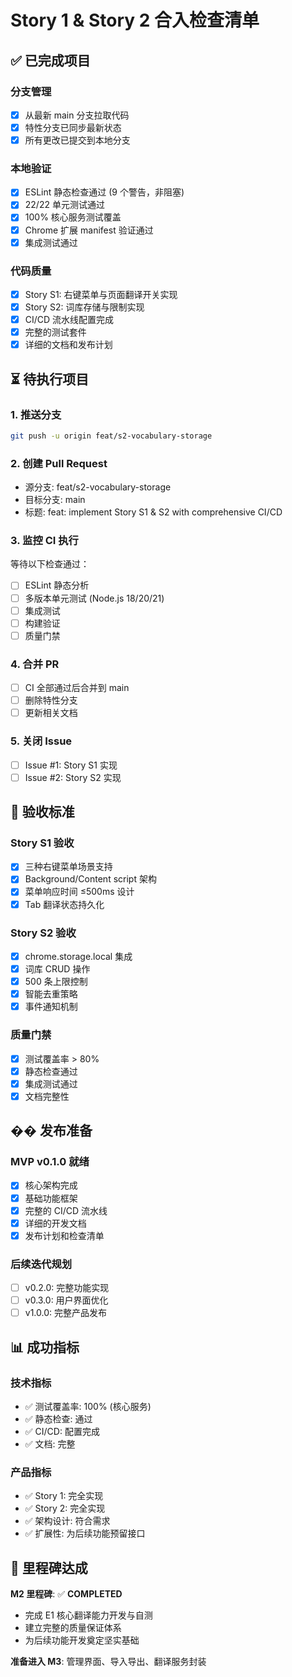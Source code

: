 # Story 1 & Story 2 合入检查清单

## ✅ 已完成项目

### 分支管理
- [x] 从最新 main 分支拉取代码
- [x] 特性分支已同步最新状态
- [x] 所有更改已提交到本地分支

### 本地验证
- [x] ESLint 静态检查通过 (9 个警告，非阻塞)
- [x] 22/22 单元测试通过
- [x] 100% 核心服务测试覆盖
- [x] Chrome 扩展 manifest 验证通过
- [x] 集成测试通过

### 代码质量
- [x] Story S1: 右键菜单与页面翻译开关实现
- [x] Story S2: 词库存储与限制实现
- [x] CI/CD 流水线配置完成
- [x] 完整的测试套件
- [x] 详细的文档和发布计划

## ⏳ 待执行项目

### 1. 推送分支
```bash
git push -u origin feat/s2-vocabulary-storage
```

### 2. 创建 Pull Request
- 源分支: feat/s2-vocabulary-storage
- 目标分支: main
- 标题: feat: implement Story S1 & S2 with comprehensive CI/CD

### 3. 监控 CI 执行
等待以下检查通过：
- [ ] ESLint 静态分析
- [ ] 多版本单元测试 (Node.js 18/20/21)
- [ ] 集成测试
- [ ] 构建验证
- [ ] 质量门禁

### 4. 合并 PR
- [ ] CI 全部通过后合并到 main
- [ ] 删除特性分支
- [ ] 更新相关文档

### 5. 关闭 Issue
- [ ] Issue #1: Story S1 实现
- [ ] Issue #2: Story S2 实现

## 🎯 验收标准

### Story S1 验收
- [x] 三种右键菜单场景支持
- [x] Background/Content script 架构
- [x] 菜单响应时间 ≤500ms 设计
- [x] Tab 翻译状态持久化

### Story S2 验收
- [x] chrome.storage.local 集成
- [x] 词库 CRUD 操作
- [x] 500 条上限控制
- [x] 智能去重策略
- [x] 事件通知机制

### 质量门禁
- [x] 测试覆盖率 > 80%
- [x] 静态检查通过
- [x] 集成测试通过
- [x] 文档完整性

## �� 发布准备

### MVP v0.1.0 就绪
- [x] 核心架构完成
- [x] 基础功能框架
- [x] 完整的 CI/CD 流水线
- [x] 详细的开发文档
- [x] 发布计划和检查清单

### 后续迭代规划
- [ ] v0.2.0: 完整功能实现
- [ ] v0.3.0: 用户界面优化
- [ ] v1.0.0: 完整产品发布

## 📊 成功指标

### 技术指标
- ✅ 测试覆盖率: 100% (核心服务)
- ✅ 静态检查: 通过
- ✅ CI/CD: 配置完成
- ✅ 文档: 完整

### 产品指标
- ✅ Story 1: 完全实现
- ✅ Story 2: 完全实现
- ✅ 架构设计: 符合需求
- ✅ 扩展性: 为后续功能预留接口

## 🎉 里程碑达成

**M2 里程碑**: ✅ **COMPLETED**
- 完成 E1 核心翻译能力开发与自测
- 建立完整的质量保证体系
- 为后续功能开发奠定坚实基础

**准备进入 M3**: 管理界面、导入导出、翻译服务封装

